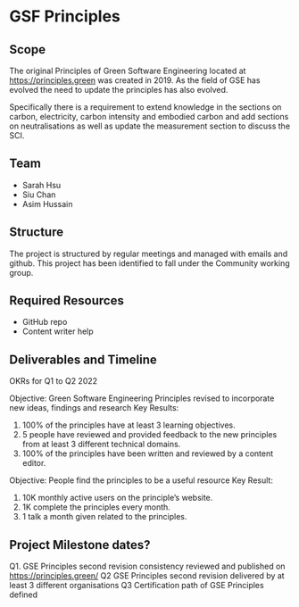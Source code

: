 # GSF Principles

## Scope
The original Principles of Green Software Engineering located at https://principles.green was created in 2019. As the field of GSE has evolved the need to update the principles has also evolved.

Specifically there is a requirement to extend knowledge in the sections on carbon, electricity, carbon intensity and embodied carbon and add sections on neutralisations as well as update the measurement section to discuss the SCI.

## Team
* Sarah Hsu
* Siu Chan
* Asim Hussain

## Structure
The project is structured by regular meetings and managed with emails and github. 
This project has been identified to fall under the Community working group. 

## Required Resources
* GitHub repo
* Content writer help

## Deliverables and Timeline
OKRs for Q1 to Q2 2022

Objective: Green Software Engineering Principles revised to incorporate new ideas, findings and research
Key Results:
1.	100% of the principles have at least 3 learning objectives. 
2.	5 people have reviewed and provided feedback to the new principles from at least 3 different technical domains.
3.	100% of the principles have been written and reviewed by a content editor.

Objective: People find the principles to be a useful resource
Key Result: 
1.	10K monthly active users on the principle’s website.
2.	1K complete the principles every month.
3.	1 talk a month given related to the principles.

## Project Milestone dates?
Q1.	GSE Principles second revision consistency reviewed and published on https://principles.green/
Q2	GSE Principles second revision delivered by at least 3 different organisations 
Q3	Certification path of GSE Principles defined

